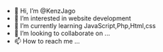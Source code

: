 - 👋 Hi, I’m @KenzJago
- 👀 I’m interested in website development
- 🌱 I’m currently learning JavaScript,Php,Html,css
- 💞️ I’m looking to collaborate on ...
- 📫 How to reach me ...

<!---
KenzJago/KenzJago is a ✨ special ✨ repository because its `README.md` (this file) appears on your GitHub profile.
You can click the Preview link to take a look at your changes.
--->
